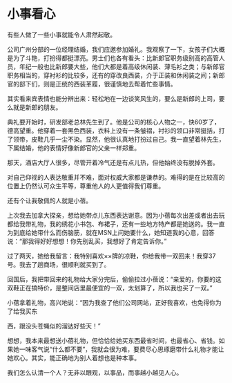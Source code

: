 # 小事看心

有些人做了一些小事就能令人肃然起敬。 

公司广州分部的一位经理结婚，我们应邀参加婚礼。我观察了一下，女孩子们大概是为了斗艳，打扮得都挺漂亮。男士们也各有看头：比新郎官职务级别高的高管人员，年纪一般也比新郎要大些，他们大都是着高级休闲装、薄毛衫之类；与新郎官职务相当的，穿衬衫的比较多，还有的穿改良西装，介于正装和休闲装之间；新郎官的部下们，则是正统的西装革履，很谨慎地去帮着忙些事情。 

其实看来宾表情也能分辨出来：轻松地在一边谈笑风生的，要么是新郎的上司，要么就是新郎的朋友。 

典礼要开始时，研发部老总林先生到了。他是公司的核心人物之一，快60岁了，德高望重。他穿着一套黑色西装，衣料上没有一条皱褶，衬衫的领口非常挺括，打了领带，皮鞋几乎一尘不染。显然，他很认真地打扮过自己。我一直望着林先生，下属结婚，他的表情好像新郎官的父亲一样郑重。 

那天，酒店大厅人很多，尽管开着冷气还是有点儿热，但他始终没有脱掉外套。 

对自己仰视的人表达敬重并不难，面对权威大家都是谦恭的。难得的是在比较高的位置上仍然认可众生平等，尊重他人的人更值得我们尊重。 

还有个让我敬佩的人就是小蓓。 

上次我去加拿大探亲，想给她带点儿东西表达谢意。因为小蓓每次出差或者出去玩都给我带礼物，我的绣花小书包、布裙子，还有一些地方特产都是她送的。我一直为到底给她带什么而伤脑筋，就在MSN上问她要什么，她知道我的心意，回答说：“那我得好好想想！你先别乱买，我想好了肯定告诉你。” 

过了两天，她给我留言：我特别喜欢××牌的凉鞋，你给我带一双回来！我穿37号。我去了趟商场，很顺利就买到了。 

回国后，我把带回来的礼物给大家分完后，偷偷拉过小蓓说：“亲爱的，你要的这双鞋正在搞特价，是整间店里最便宜的一双，太划算了，所以我也买了一双。” 

小蓓拿着礼物，高兴地说：“因为我查了他们公司网站，正好我喜欢，也免得你为了给我买东 

西，跟没头苍蝇似的溜达好些天！” 

想想，我本来最想送小蓓礼物，但恰恰给她买东西最省时间，也最省心、省钱。如果她一味客气说“什么都不要”，我就会很为难，要费尽心思琢磨带什么礼物才能让她欢心。其实，能正确地为别人着想也是种本事。 

我们怎么认清一个人？无非以眼观，以事品，而事越小越见人心。
